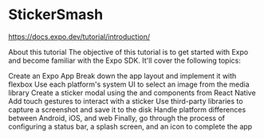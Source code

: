 # StickerSmash

https://docs.expo.dev/tutorial/introduction/

About this tutorial
The objective of this tutorial is to get started with Expo and become familiar with the Expo SDK. It'll cover the following topics:

Create an Expo App
Break down the app layout and implement it with flexbox
Use each platform's system UI to select an image from the media library
Create a sticker modal using the <Modal> and <FlatList> components from React Native
Add touch gestures to interact with a sticker
Use third-party libraries to capture a screenshot and save it to the disk
Handle platform differences between Android, iOS, and web
Finally, go through the process of configuring a status bar, a splash screen, and an icon to complete the app